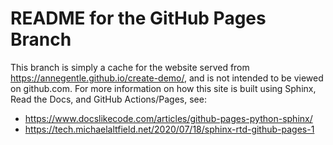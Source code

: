 # README for the GitHub Pages Branch
This branch is simply a cache for the website served from https://annegentle.github.io/create-demo/,
and is  not intended to be viewed on github.com.
For more information on how this site is built using Sphinx, Read the Docs, and GitHub Actions/Pages, see:
 * https://www.docslikecode.com/articles/github-pages-python-sphinx/
 * https://tech.michaelaltfield.net/2020/07/18/sphinx-rtd-github-pages-1

